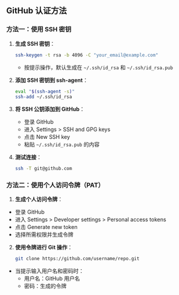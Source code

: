 ## GitHub 认证方法
### 方法一：使用 SSH 密钥

1. **生成 SSH 密钥**：
   ```bash
   ssh-keygen -t rsa -b 4096 -C "your_email@example.com"
   ```
   - 按提示操作，默认生成在 `~/.ssh/id_rsa` 和 `~/.ssh/id_rsa.pub`

2. **添加 SSH 密钥到 ssh-agent**：
   ```bash
   eval "$(ssh-agent -s)"
   ssh-add ~/.ssh/id_rsa
   ```

3. **将 SSH 公钥添加到 GitHub**：
   - 登录 GitHub
   - 进入 Settings > SSH and GPG keys
   - 点击 New SSH key
   - 粘贴 `~/.ssh/id_rsa.pub` 的内容

4. **测试连接**：
   ```bash
   ssh -T git@github.com
   ```

### 方法二：使用个人访问令牌（PAT）

1. **生成个人访问令牌**：
  - 登录 GitHub
  - 进入 Settings > Developer settings > Personal access tokens
  - 点击 Generate new token
  - 选择所需权限并生成令牌

2. **使用令牌进行 Git 操作**：
   ```bash
   git clone https://github.com/username/repo.git
   ```
  - 当提示输入用户名和密码时：
    - 用户名：GitHub 用户名
    - 密码：生成的令牌
